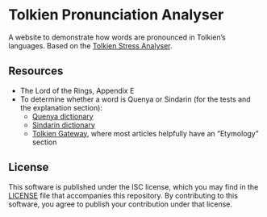 # Tolkien Pronunciation Analyser

A website to demonstrate how words are pronounced in Tolkien’s languages.
Based on the [Tolkien Stress Analyser](https://github.com/lucaswerkmeister/tolkien-stress/).

## Resources

- The Lord of the Rings, Appendix E
- To determine whether a word is Quenya or Sindarin (for the tests and the explanation section):
  - [Quenya dictionary](https://www.ambar-eldaron.com/telechargements/quenya-engl-A4.pdf)
  - [Sindarin dictionary](https://www.jrrvf.com/hisweloke/sindar/online/sindar/dict-sd-en.html)
  - [Tolkien Gateway](http://tolkiengateway.net/), where most articles helpfully have an “Etymology” section

## License

This software is published under the ISC license,
which you may find in the [LICENSE](LICENSE) file that accompanies this repository.
By contributing to this software,
you agree to publish your contribution under that license.
